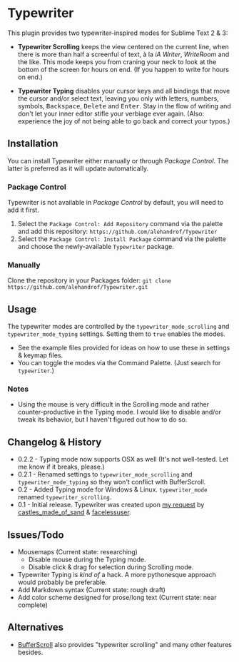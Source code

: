 Typewriter
==========

This plugin provides two typewriter-inspired modes for Sublime Text 2 & 3:

- **Typewriter Scrolling** keeps the view centered on the current line, when there is more than half a screenful of text, à la _iA Writer_, _WriteRoom_ and the like. This mode keeps you from craning your neck to look at the bottom of the screen for hours on end. (If you happen to write for hours on end.)

- **Typewriter Typing** disables your cursor keys and all bindings that move the cursor and/or select text, leaving you only with letters, numbers, symbols, <kbd>Backspace</kbd>, <kbd>Delete</kbd> and <kbd>Enter</kbd>. Stay in the flow of writing and don't let your inner editor stifle your verbiage ever again. (Also: experience the joy of not being able to go back and correct your typos.)


## Installation

You can install Typewriter either manually or through _Package Control_. The latter is preferred as it will update automatically.

### Package Control

Typewriter is not available in _Package Control_ by default, you will need to add it first.

1. Select the `Package Control: Add Repository` command via the palette and add this repository: `https://github.com/alehandrof/Typewriter`
2. Select the `Package Control: Install Package` command via the palette and choose the newly-available `Typewriter` package.

### Manually

Clone the repository in your Packages folder: `git clone https://github.com/alehandrof/Typewriter.git`


## Usage

The typewriter modes are controlled by the `typewriter_mode_scrolling` and `typewriter_mode_typing` settings. Setting them to `true` enables the modes.

- See the example files provided for ideas on how to use these in settings & keymap files.
- You can toggle the modes via the Command Palette. (Just search for `typewriter`.)

### Notes

- Using the mouse is very difficult in the Scrolling mode and rather counter-productive in the Typing mode. I would like to disable and/or tweak its behavior, but I haven't figured out how to do so.

## Changelog & History

- 0.2.2 - Typing mode now supports OSX as well (It's not well-tested. Let me know if it breaks, please.)
- 0.2.1 - Renamed settings to `typewriter_mode_scrolling` and `typewriter_mode_typing` so they won't conflict with BufferScroll.
- 0.2 - Added Typing mode for Windows & Linux. `typewriter_mode` renamed `typewriter_scrolling`.
- 0.1 - Initial release. Typewriter was created upon [my request](http://www.sublimetext.com/forum/viewtopic.php?f=6&t=4806) by [castles\_made\_of\_sand](https://github.com/sublimator/) & [facelessuser](https://github.com/facelessuser).


## Issues/Todo

- Mousemaps (Current state: researching)
	- Disable mouse during the Typing mode.
	- Disable click & drag for selection during Scrolling mode.
- Typewriter Typing is _kind of_ a hack. A more pythonesque approach would probably be preferable.
- Add Markdown syntax (Current state: rough draft)
- Add color scheme designed for prose/long text (Current state: near complete)


## Alternatives

- [BufferScroll](https://github.com/SublimeText/BufferScroll) also provides "typewriter scrolling" and many other features besides.
